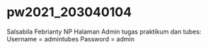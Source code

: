 # pw2021_203040104
Salsabila Febrianty NP
Halaman Admin tugas praktikum dan tubes: Username = admintubes Password = admin
